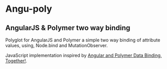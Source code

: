 Angu-poly
=========

AngularJS & Polymer two way binding
-----------------------------------


Polyglot for AngularJS and Polymer a simple two way binding of attribute values, using, Node.bind and MutationObserver.

JavaScript implementation inspired by [Angular and Polymer Data Binding, Together!](http://blog.sethladd.com/2014/02/angular-and-polymer-data-binding.html).